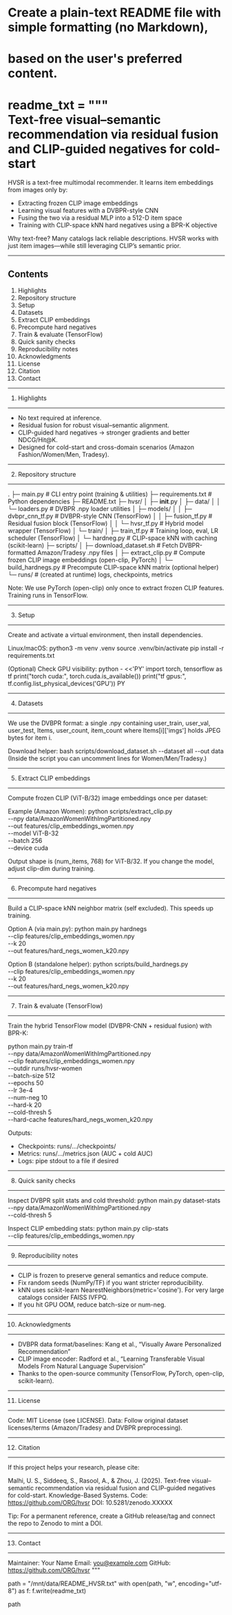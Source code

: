 # Create a plain-text README file with simple formatting (no Markdown),
# based on the user's preferred content.

readme_txt = """\
Text-free visual–semantic recommendation via residual fusion and CLIP-guided negatives for cold-start
======================================================================================================

HVSR is a text-free multimodal recommender. It learns item embeddings from images only by:
- Extracting frozen CLIP image embeddings
- Learning visual features with a DVBPR-style CNN
- Fusing the two via a residual MLP into a 512-D item space
- Training with CLIP-space kNN hard negatives using a BPR-K objective

Why text-free?
Many catalogs lack reliable descriptions. HVSR works with just item images—while still leveraging CLIP’s semantic prior.

--------------------------------------------------------------------------------
Contents
--------------------------------------------------------------------------------
1) Highlights
2) Repository structure
3) Setup
4) Datasets
5) Extract CLIP embeddings
6) Precompute hard negatives
7) Train & evaluate (TensorFlow)
8) Quick sanity checks
9) Reproducibility notes
10) Acknowledgments
11) License
12) Citation
13) Contact

--------------------------------------------------------------------------------
1) Highlights
--------------------------------------------------------------------------------
- No text required at inference.
- Residual fusion for robust visual–semantic alignment.
- CLIP-guided hard negatives -> stronger gradients and better NDCG/Hit@K.
- Designed for cold-start and cross-domain scenarios (Amazon Fashion/Women/Men, Tradesy).

--------------------------------------------------------------------------------
2) Repository structure
--------------------------------------------------------------------------------
.
├─ main.py                    # CLI entry point (training & utilities)
├─ requirements.txt           # Python dependencies
├─ README.txt
├─ hvsr/
│  ├─ __init__.py
│  ├─ data/
│  │  └─ loaders.py          # DVBPR .npy loader utilities
│  ├─ models/
│  │  ├─ dvbpr_cnn_tf.py     # DVBPR-style CNN (TensorFlow)
│  │  ├─ fusion_tf.py        # Residual fusion block (TensorFlow)
│  │  └─ hvsr_tf.py          # Hybrid model wrapper (TensorFlow)
│  └─ train/
│     ├─ train_tf.py         # Training loop, eval, LR scheduler (TensorFlow)
│     └─ hardneg.py          # CLIP-space kNN with caching (scikit-learn)
├─ scripts/
│  ├─ download_dataset.sh    # Fetch DVBPR-formatted Amazon/Tradesy .npy files
│  ├─ extract_clip.py        # Compute frozen CLIP image embeddings (open-clip, PyTorch)
│  └─ build_hardnegs.py      # Precompute CLIP-space kNN matrix (optional helper)
└─ runs/                     # (created at runtime) logs, checkpoints, metrics

Note: We use PyTorch (open-clip) only once to extract frozen CLIP features. Training runs in TensorFlow.

--------------------------------------------------------------------------------
3) Setup
--------------------------------------------------------------------------------
Create and activate a virtual environment, then install dependencies.

Linux/macOS:
  python3 -m venv .venv
  source .venv/bin/activate
  pip install -r requirements.txt

(Optional) Check GPU visibility:
  python - <<'PY'
  import torch, tensorflow as tf
  print("torch cuda:", torch.cuda.is_available())
  print("tf gpus:", tf.config.list_physical_devices('GPU'))
  PY

--------------------------------------------------------------------------------
4) Datasets
--------------------------------------------------------------------------------
We use the DVBPR format: a single .npy containing
  user_train, user_val, user_test, Items, user_count, item_count
where Items[i]['imgs'] holds JPEG bytes for item i.

Download helper:
  bash scripts/download_dataset.sh --dataset all --out data
(Inside the script you can uncomment lines for Women/Men/Tradesy.)

--------------------------------------------------------------------------------
5) Extract CLIP embeddings
--------------------------------------------------------------------------------
Compute frozen CLIP (ViT-B/32) image embeddings once per dataset:

Example (Amazon Women):
  python scripts/extract_clip.py \
    --npy data/AmazonWomenWithImgPartitioned.npy \
    --out features/clip_embeddings_women.npy \
    --model ViT-B-32 \
    --batch 256 \
    --device cuda

Output shape is (num_items, 768) for ViT-B/32.
If you change the model, adjust clip-dim during training.

--------------------------------------------------------------------------------
6) Precompute hard negatives
--------------------------------------------------------------------------------
Build a CLIP-space kNN neighbor matrix (self excluded). This speeds up training.

Option A (via main.py):
  python main.py hardnegs \
    --clip features/clip_embeddings_women.npy \
    --k 20 \
    --out features/hard_negs_women_k20.npy

Option B (standalone helper):
  python scripts/build_hardnegs.py \
    --clip features/clip_embeddings_women.npy \
    --k 20 \
    --out features/hard_negs_women_k20.npy

--------------------------------------------------------------------------------
7) Train & evaluate (TensorFlow)
--------------------------------------------------------------------------------
Train the hybrid TensorFlow model (DVBPR-CNN + residual fusion) with BPR-K:

  python main.py train-tf \
    --npy data/AmazonWomenWithImgPartitioned.npy \
    --clip features/clip_embeddings_women.npy \
    --outdir runs/hvsr-women \
    --batch-size 512 \
    --epochs 50 \
    --lr 3e-4 \
    --num-neg 10 \
    --hard-k 20 \
    --cold-thresh 5 \
    --hard-cache features/hard_negs_women_k20.npy

Outputs:
- Checkpoints: runs/.../checkpoints/
- Metrics:     runs/.../metrics.json (AUC + cold AUC)
- Logs:        pipe stdout to a file if desired

--------------------------------------------------------------------------------
8) Quick sanity checks
--------------------------------------------------------------------------------
Inspect DVBPR split stats and cold threshold:
  python main.py dataset-stats \
    --npy data/AmazonWomenWithImgPartitioned.npy \
    --cold-thresh 5

Inspect CLIP embedding stats:
  python main.py clip-stats \
    --clip features/clip_embeddings_women.npy

--------------------------------------------------------------------------------
9) Reproducibility notes
--------------------------------------------------------------------------------
- CLIP is frozen to preserve general semantics and reduce compute.
- Fix random seeds (NumPy/TF) if you want stricter reproducibility.
- kNN uses scikit-learn NearestNeighbors(metric='cosine'). For very large catalogs consider FAISS IVFPQ.
- If you hit GPU OOM, reduce batch-size or num-neg.

--------------------------------------------------------------------------------
10) Acknowledgments
--------------------------------------------------------------------------------
- DVBPR data format/baselines: Kang et al., “Visually Aware Personalized Recommendation”
- CLIP image encoder: Radford et al., “Learning Transferable Visual Models From Natural Language Supervision”
- Thanks to the open-source community (TensorFlow, PyTorch, open-clip, scikit-learn).

--------------------------------------------------------------------------------
11) License
--------------------------------------------------------------------------------
Code: MIT License (see LICENSE).
Data: Follow original dataset licenses/terms (Amazon/Tradesy and DVBPR preprocessing).

--------------------------------------------------------------------------------
12) Citation
--------------------------------------------------------------------------------
If this project helps your research, please cite:

  Malhi, U. S., Siddeeq, S., Rasool, A., & Zhou, J. (2025).
  Text-free visual–semantic recommendation via residual fusion and CLIP-guided negatives for cold-start.
  Knowledge-Based Systems. Code: https://github.com/ORG/hvsr  DOI: 10.5281/zenodo.XXXXX

Tip: For a permanent reference, create a GitHub release/tag and connect the repo to Zenodo to mint a DOI.

--------------------------------------------------------------------------------
13) Contact
--------------------------------------------------------------------------------
Maintainer: Your Name
Email: you@example.com
GitHub: https://github.com/ORG/hvsr
"""

path = "/mnt/data/README_HVSR.txt"
with open(path, "w", encoding="utf-8") as f:
    f.write(readme_txt)

path
